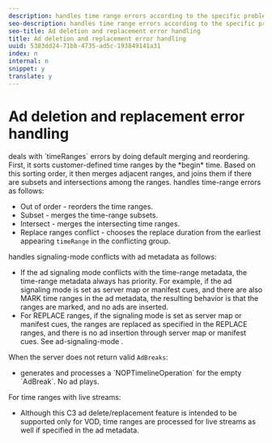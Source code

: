 ```yaml
---
description: handles time range errors according to the specific problem, either merging or reordering the improperly defined time ranges.
seo-description: handles time range errors according to the specific problem, either merging or reordering the improperly defined time ranges.
seo-title: Ad deletion and replacement error handling
title: Ad deletion and replacement error handling
uuid: 5383dd24-71bb-4735-ad5c-193849141a31
index: n
internal: n
snippet: y
translate: y
---
```


# Ad deletion and replacement error handling

 <!-- PH element: phrases/primetime-sdk-name --> deals with `timeRanges` errors by doing default merging and reordering. First, it sorts customer-defined time ranges by the *begin* time. Based on this sorting order, it then merges adjacent ranges, and joins them if there are subsets and intersections among the ranges.
<!-- PH element: phrases/primetime-sdk-name --> handles time-range errors as follows:
* Out of order -  <!-- PH element: phrases/primetime-sdk-name --> reorders the time ranges.
* Subset -  <!-- PH element: phrases/primetime-sdk-name --> merges the time-range subsets.
* Intersect -  <!-- PH element: phrases/primetime-sdk-name --> merges the intersecting time ranges.
* Replace ranges conflict -  <!-- PH element: phrases/primetime-sdk-name --> chooses the replace duration from the earliest appearing `timeRange` in the conflicting group.

<!-- PH element: phrases/primetime-sdk-name --> handles signaling-mode conflicts with ad metadata as follows:

* If the ad signaling mode conflicts with the time-range metadata, the time-range metadata always has priority. For example, if the ad signaling mode is set as server map or manifest cues, and there are also MARK time ranges in the ad metadata, the resulting behavior is that the ranges are marked, and no ads are inserted.
* For REPLACE ranges, if the signaling mode is set as server map or manifest cues, the ranges are replaced as specified in the REPLACE ranges, and there is no ad insertion through server map or manifest cues. See  ad-signaling-mode .

When the server does not return valid `AdBreaks`: 
* <!-- PH element: phrases/primetime-sdk-name --> generates and processes a `NOPTimelineOperation` for the empty `AdBreak`. No ad plays.

For time ranges with live streams: 
* Although this C3 ad delete/replacement feature is intended to be supported only for VOD, time ranges are processed for live streams as well if specified in the ad metadata.

